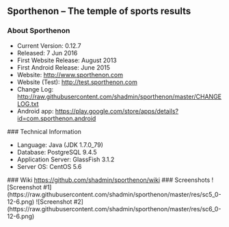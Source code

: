 ## Sporthenon – The temple of sports results
### About Sporthenon
<ul>
<li>Current Version: 0.12.7</li>
<li>Released: 7 Jun 2016</li>
<li>First Website Release: August 2013</li>
<li>First Android Release: June 2015</li>
<li>Website: <a href="http://www.sporthenon.com/">http://www.sporthenon.com</a></li>
<li>Website (Test): <a href="http://test.sporthenon.com">http://test.sporthenon.com</a></li>
<li>Change Log: <a href="http://raw.githubusercontent.com/shadmin/sporthenon/master/CHANGELOG.txt">http://raw.githubusercontent.com/shadmin/sporthenon/master/CHANGELOG.txt</a></li>
<li>Android app: <a href="https://play.google.com/store/apps/details?id=com.sporthenon.android">https://play.google.com/store/apps/details?id=com.sporthenon.android</a></li>
</ul>
### Technical Information
<ul>
<li>Language: Java (JDK 1.7.0_79)</li>
<li>Database: PostgreSQL 9.4.5</li>
<li>Application Server: GlassFish 3.1.2</li>
<li>Server OS: CentOS 5.6</li>
</ul>
### Wiki
<a href="https://github.com/shadmin/sporthenon/wiki">https://github.com/shadmin/sporthenon/wiki</a>
### Screenshots
![Screenshot #1](https://raw.githubusercontent.com/shadmin/sporthenon/master/res/sc5_0-12-6.png)
![Screenshot #2](https://raw.githubusercontent.com/shadmin/sporthenon/master/res/sc6_0-12-6.png)
